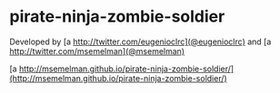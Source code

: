 pirate-ninja-zombie-soldier
===========================

Developed by [a http://twitter.com/eugenioclrc](@eugenioclrc) and [a http://twitter.com/msemelman](@msemelman)


[a http://msemelman.github.io/pirate-ninja-zombie-soldier/](http://msemelman.github.io/pirate-ninja-zombie-soldier/)